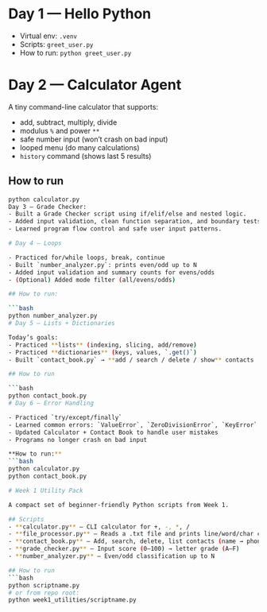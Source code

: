 # Day 1 — Hello Python

- Virtual env: `.venv`
- Scripts: `greet_user.py`
- How to run: `python greet_user.py`
# Day 2 — Calculator Agent

A tiny command-line calculator that supports:
- add, subtract, multiply, divide
- modulus `%` and power `**`
- safe number input (won’t crash on bad input)
- looped menu (do many calculations)
- `history` command (shows last 5 results)

## How to run

```bash
python calculator.py
Day 3 — Grade Checker:
- Built a Grade Checker script using if/elif/else and nested logic.
- Added input validation, clean function separation, and boundary tests.
- Learned program flow control and safe user input patterns.

# Day 4 — Loops

- Practiced for/while loops, break, continue
- Built `number_analyzer.py`: prints even/odd up to N
- Added input validation and summary counts for evens/odds
- (Optional) Added mode filter (all/evens/odds)

## How to run:

```bash
python number_analyzer.py
# Day 5 — Lists + Dictionaries

Today’s goals:
- Practiced **lists** (indexing, slicing, add/remove)
- Practiced **dictionaries** (keys, values, `.get()`)
- Built `contact_book.py` → **add / search / delete / show** contacts

## How to run

```bash
python contact_book.py
# Day 6 — Error Handling

- Practiced `try/except/finally`
- Learned common errors: `ValueError`, `ZeroDivisionError`, `KeyError`
- Updated Calculator + Contact Book to handle user mistakes
- Programs no longer crash on bad input

**How to run:**
```bash
python calculator.py
python contact_book.py

# Week 1 Utility Pack

A compact set of beginner-friendly Python scripts from Week 1.

## Scripts
- **calculator.py** — CLI calculator for +, -, *, /
- **file_processor.py** — Reads a .txt file and prints line/word/char counts
- **contact_book.py** — Add, search, delete, list contacts (name → phone)
- **grade_checker.py** — Input score (0–100) → letter grade (A–F)
- **number_analyzer.py** — Even/odd classification up to N

## How to run
```bash
python scriptname.py
# or from repo root:
python week1_utilities/scriptname.py

